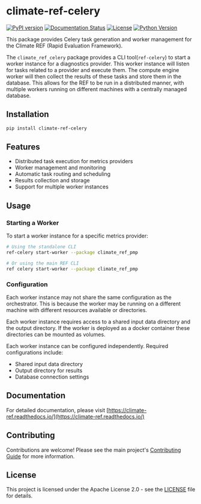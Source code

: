 # climate-ref-celery

[![PyPI version](https://badge.fury.io/py/climate-ref-celery.svg)](https://badge.fury.io/py/climate-ref-celery)
[![Documentation Status](https://readthedocs.org/projects/climate-ref/badge/?version=latest)](https://climate-ref.readthedocs.io/en/latest/?badge=latest)
[![License](https://img.shields.io/badge/License-Apache%202.0-blue.svg)](https://opensource.org/licenses/Apache-2.0)
[![Python Version](https://img.shields.io/badge/python-3.11%2B-blue)](https://www.python.org/downloads/)

This package provides Celery task generation and worker management for the Climate REF (Rapid Evaluation Framework).

The `climate_ref_celery` package provides a CLI tool(`ref-celery`) to start a worker instance for a diagnostics provider.
This worker instance will listen for tasks related to a provider and execute them.
The compute engine worker will then collect the results of these tasks and store them in the database.
This allows for the REF to be run in a distributed manner,
with multiple workers running on different machines with a centrally managed database.

## Installation

```bash
pip install climate-ref-celery
```

## Features

- Distributed task execution for metrics providers
- Worker management and monitoring
- Automatic task routing and scheduling
- Results collection and storage
- Support for multiple worker instances

## Usage

### Starting a Worker

To start a worker instance for a specific metrics provider:

```bash
# Using the standalone CLI
ref-celery start-worker --package climate_ref_pmp

# Or using the main REF CLI
ref celery start-worker --package climate_ref_pmp
```

### Configuration

Each worker instance may not share the same configuration as the orchestrator.
This is because the worker may be running on a different machine with different resources available or
directories.

Each worker instance requires access to a shared input data directory and the output directory.
If the worker is deployed as a docker container these directories can be mounted as volumes.

Each worker instance can be configured independently. Required configurations include:

- Shared input data directory
- Output directory for results
- Database connection settings


## Documentation

For detailed documentation, please visit [https://climate-ref.readthedocs.io/](https://climate-ref.readthedocs.io/)

## Contributing

Contributions are welcome! Please see the main project's [Contributing Guide](https://climate-ref.readthedocs.io/en/latest/contributing/) for more information.

## License

This project is licensed under the Apache License 2.0 - see the [LICENSE](LICENSE) file for details.
